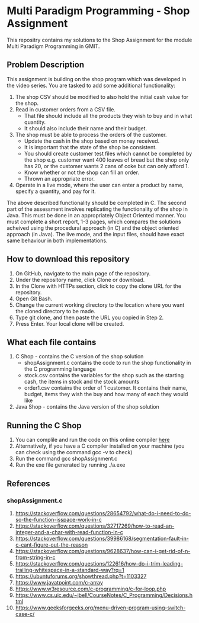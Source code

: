 # Multi Paradigm Programming - Shop Assignment
This repositry contains my solutions to the Shop Assignment for the module Multi Paradigm Programming in GMIT.

## Problem Description
This assignment is building on the shop program which was developed in the video series. You are tasked to add some
additional functionality:
1. The shop CSV should be modified to also hold the initial cash value for the shop.
2. Read in customer orders from a CSV file.
	- That file should include all the products they wish to buy and in what quantity.
	- It should also include their name and their budget.
3. The shop must be able to process the orders of the customer.
	- Update the cash in the shop based on money received.
	- It is important that the state of the shop be consistent.
	- You should create customer test files which cannot be completed by the shop e.g. customer want 400 loaves of bread but the shop only has 20, or the customer wants 2 cans of coke but can only afford 1.
	- Know whether or not the shop can fill an order.
	- Thrown an appropriate error.
4. Operate in a live mode, where the user can enter a product by name, specify a quantity, and pay for it.

The above described functionality should be completed in C. The second part of the assessment involves replicating the
functionality of the shop in Java. This must be done in an appropriately Object Oriented manner. You must complete a
short report, 1-3 pages, which compares the solutions acheived using the procedural approach (in C) and the object oriented
approach (in Java). The live mode, and the input files, should have exact same behaviour in both implementations.

## How to download this repository

1. On GitHub, navigate to the main page of the repository.
2. Under the repository name, click Clone or download.
3. In the Clone with HTTPs section, click to copy the clone URL for the repository.
4. Open Git Bash.
5. Change the current working directory to the location where you want the cloned directory to be made.
6. Type git clone, and then paste the URL you copied in Step 2.
7. Press Enter. Your local clone will be created.

## What each file contains
1. C Shop - contains the C version of the shop solution
	- shopAssignment.c contains the code to run the shop functionality in the C programming language
	- stock.csv contains the variables for the shop such as the starting cash, the items in stock and the stock amounts
	- order1.csv contains the order of 1 customer. It contains their name, budget, items they wish the buy and how many of each they would like
2. Java Shop - contains the Java version of the shop solution

## Running the C Shop

1. You can complile and run the code on this online compiler [here](https://www.onlinegdb.com/online_c_compiler)
2. Alternatively, if you have a C compiler installed on your machine (you can check using the command gcc -v to check)
3. Run the command gcc shopAssignment.c
4. Run the exe file generated by running ./a.exe

## References
### shopAssignment.c
1. https://stackoverflow.com/questions/28654792/what-do-i-need-to-do-so-the-function-isspace-work-in-c
2. https://stackoverflow.com/questions/32717269/how-to-read-an-integer-and-a-char-with-read-function-in-c
3. https://stackoverflow.com/questions/39986168/segmentation-fault-in-c-cant-figure-out-the-reason
4. https://stackoverflow.com/questions/9628637/how-can-i-get-rid-of-n-from-string-in-c
5. https://stackoverflow.com/questions/122616/how-do-i-trim-leading-trailing-whitespace-in-a-standard-way?rq=1
6. https://ubuntuforums.org/showthread.php?t=1103327
7. https://www.javatpoint.com/c-array
8. https://www.w3resource.com/c-programming/c-for-loop.php
9. https://www.cs.uic.edu/~jbell/CourseNotes/C_Programming/Decisions.html
10. https://www.geeksforgeeks.org/menu-driven-program-using-switch-case-c/